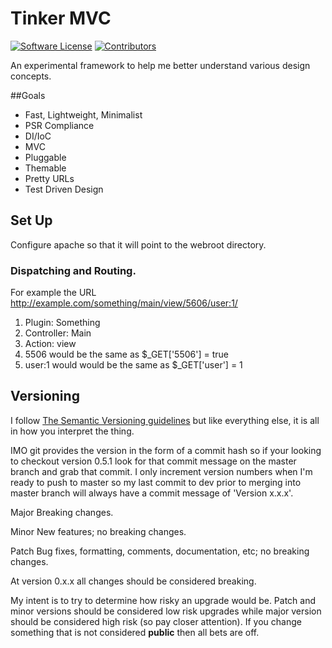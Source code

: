 # Tinker MVC

[![Software License](https://img.shields.io/badge/license-MIT-brightgreen.svg?style=flat-square)](LICENSE.txt)
[![Contributors](https://img.shields.io/badge/contributors-1-blue.svg?style=flat-square)](https://github.com/jasonsnider/tinker-mvc/graphs/contributors)

An experimental framework to help me better understand various design concepts.

##Goals

* Fast, Lightweight, Minimalist
* PSR Compliance 
* DI/IoC
* MVC
* Pluggable
* Themable
* Pretty URLs
* Test Driven Design

## Set Up

Configure apache so that it will point to the webroot directory.

### Dispatching and Routing. 

For example the URL http://example.com/something/main/view/5606/user:1/

1. Plugin: Something
1. Controller: Main
1. Action: view
1. 5506 would be the same as $_GET['5506'] = true
1. user:1 would would be the same as $_GET['user'] = 1


## Versioning

I follow [The Semantic Versioning guidelines](http://semver.org/) but like 
everything else, it is all in how you interpret the thing. 

IMO git provides the version in the form of a commit hash so if your looking to 
checkout version 0.5.1 look for that commit message on the master branch and
grab that commit. I only increment version numbers when I'm ready to push to 
master so my last commit to dev prior to merging into master branch will always 
have a commit message of 'Version x.x.x'.

Major
    Breaking changes.

Minor 
    New features; no breaking changes.

Patch
    Bug fixes, formatting, comments, documentation, etc; no breaking changes.

At version 0.x.x all changes should be considered breaking. 

My intent is to try to determine how risky an upgrade would be. Patch and minor 
versions should be considered low risk upgrades while major version should be 
considered high risk (so pay closer attention). If you change something that
is not considered __public__ then all bets are off.
